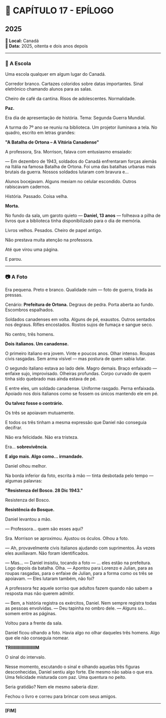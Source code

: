# 📖 **CAPÍTULO 17 - EPÍLOGO**
## 2025

**📍 Local:** Canadá  
**📅 Data:** 2025, oitenta e dois anos depois

---

### 🏫 **A Escola**

Uma escola qualquer em algum lugar do Canadá.

Corredor branco. Cartazes coloridos sobre datas importantes. Sinal eletrônico chamando alunos para as salas.

Cheiro de café da cantina. Risos de adolescentes. Normalidade.

**Paz.**

Era dia de apresentação de história. Tema: Segunda Guerra Mundial.

A turma do 7º ano se reuniu na biblioteca. Um projetor iluminava a tela. No quadro, escrito em letras grandes:

**"A Batalha de Ortona – A Vitória Canadense"**

A professora, Sra. Morrison, falava com entusiasmo ensaiado:

— Em dezembro de 1943, soldados do Canadá enfrentaram forças alemãs na Itália na famosa Batalha de Ortona. Foi uma das batalhas urbanas mais brutais da guerra. Nossos soldados lutaram com bravura e...

Alunos bocejavam. Alguns mexiam no celular escondido. Outros rabiscavam cadernos.

História. Passado. Coisa velha.

**Morta.**

No fundo da sala, um garoto quieto — **Daniel, 13 anos** — folheava a pilha de livros que a biblioteca tinha disponibilizado para o dia de memória.

Livros velhos. Pesados. Cheiro de papel antigo.

Não prestava muita atenção na professora.

Até que virou uma página.

E parou.

---

### 📷 **A Foto**

Era pequena. Preto e branco. Qualidade ruim — foto de guerra, tirada às pressas.

Cenário: **Prefeitura de Ortona.** Degraus de pedra. Porta aberta ao fundo. Escombros espalhados.

Soldados canadenses em volta. Alguns de pé, exaustos. Outros sentados nos degraus. Rifles encostados. Rostos sujos de fumaça e sangue seco.

No centro, três homens.

**Dois italianos. Um canadense.**

O primeiro italiano era jovem. Vinte e poucos anos. Olhar intenso. Roupas civis rasgadas. Sem arma visível — mas postura de quem sabia lutar.

O segundo italiano estava ao lado dele. Magro demais. Braço enfaixado — enfaixe sujo, improvisado. Olheiras profundas. Corpo curvado de quem tinha sido quebrado mas ainda estava de pé.

E entre eles, um soldado canadense. Uniforme rasgado. Perna enfaixada. Apoiado nos dois italianos como se fossem os únicos mantendo ele em pé.

**Ou talvez fosse o contrário.**

Os três se apoiavam mutuamente.

E todos os três tinham a mesma expressão que Daniel não conseguia decifrar.

Não era felicidade. Não era tristeza.

Era... **sobrevivência**.

**E algo mais. Algo como... irmandade.**

Daniel olhou melhor.

Na borda inferior da foto, escrita à mão — tinta desbotada pelo tempo — algumas palavras:

**"Resistenza del Bosco. 28 Dic 1943."**

Resistenza del Bosco.

**Resistência do Bosque.**

Daniel levantou a mão.

— Professora... quem são esses aqui?

Sra. Morrison se aproximou. Ajustou os óculos. Olhou a foto.

— Ah, provavelmente civis italianos ajudando com suprimentos. Às vezes eles auxiliavam. Não foram identificados.

— Mas... — Daniel insistiu, tocando a foto — ... eles estão na prefeitura. Logo depois da batalha. Olha. — Apontou para Lorenzo e Julian, para as roupas rasgadas, para o enfaixe de Julian, para a forma como os três se apoiavam. — Eles lutaram também, não foi?

A professora fez aquele sorriso que adultos fazem quando não sabem a resposta mas não querem admitir.

— Bem, a história registra os exércitos, Daniel. Nem sempre registra todas as pessoas envolvidas. — Deu tapinha no ombro dele. — Alguns só... somem entre as páginas.

Voltou para a frente da sala.

Daniel ficou olhando a foto. Havia algo no olhar daqueles três homens. Algo que ele não conseguia nomear.

**TRIIIIIIIIIIIIIIIIIIIIM**

O sinal do intervalo.

Nesse momento, escutando o sinal e olhando aquelas três figuras desconhecidas, Daniel sentiu algo forte. Ele mesmo não sabia o que era. Uma felicidade misturada com paz. Uma quentura no peito.

Seria gratidão? Nem ele mesmo saberia dizer.

Fechou o livro e correu para brincar com seus amigos.

---

**[FIM]** 


